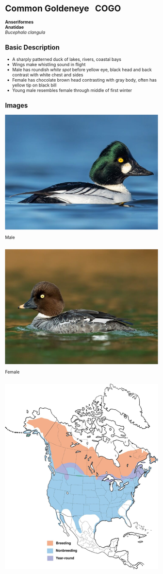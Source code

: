 # Common Goldeneye &nbsp; COGO
**Anseriformes**<br>
**Anatidae**<br>
 *Bucephala clangula*

## Basic Description
- A sharply patterned duck of lakes, rivers, coastal bays
- Wings make whistling sound in flight
- Male has roundish *white spot* before yellow eye, black head and back contrast with white chest and sides
- Female has chocolate brown head contrasting with gray body, often has yellow tip on black bill
- Young male resembles female through middle of first winter


## Images

<!---Enter name of .jpg file--->
![TAG](cogo.male.jpg)<br>

<!---Enter caption--->
Male <br><br>


<!---Enter name of .jpg file--->
![TAG](cogo.female.jpg)<br>

<!---Enter caption--->
Female <br><br>


<!---Enter name of range map--->
![Range Map](cogo.map.jpg)

